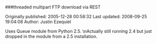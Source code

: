###threaded multipart FTP download via REST

Originally published: 2005-12-28 00:58:32
Last updated: 2008-09-25 19:04:08
Author: Justin Ezequiel

Uses Queue module from Python 2.5.\nActually still running 2.4 but just dropped in the module from a 2.5 installation.